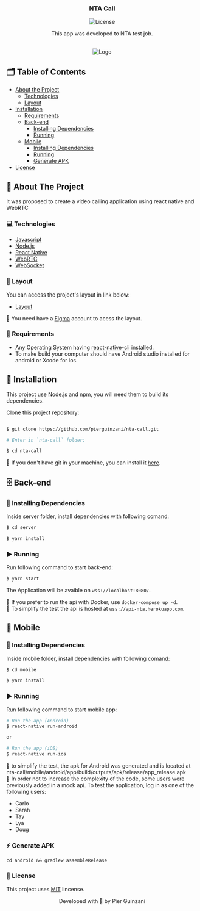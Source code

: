 <p align="center">
  <h3 align="center">NTA Call</h3>

<p align="center">
  <img src="https://img.shields.io/static/v1?label=Lincense&message=MIT&color=0000ff " alt="License" />
</p>

<p align="center">
    This app was developed to NTA test job.
    <br />
    <br />
  </p>
</p>

<p align="center">
  <img src="https://user-images.githubusercontent.com/49373874/141870783-fa155b87-f77e-4dfb-9440-81ede0eae10b.png" alt="Logo" />
  
</p>

<!-- TABLE OF CONTENTS -->
## 🗂 Table of Contents

* [About the Project](#book-about-the-project)
  * [Technologies](#computer-technologies)
  * [Layout](#art-layout)
* [Installation](#bricks-installation)
  * [Requirements](#construction-requirements)
  * [Back-end](#file_cabinet-back-end)
    * [Installing Dependencies](#construction-installing-dependencies)
    * [Running](#arrow_forward-running)
  * [Mobile](#lipstick-mobile)
    * [Installing Dependencies](#construction-installing-dependencies)
    * [Running](#arrow_forward-running)
    * [Generate APK](#zap-generate-apk)
* [License](#page_facing_up-license)

## :book: About The Project


It was proposed to create a video calling application using react native and WebRTC

### :computer: Technologies

* [Javascript](https://www.javascript.com/)
* [Node.js](https://nodejs.org/en/)
* [React Native](https://reactnative.dev/)
* [WebRTC](https://github.com/react-native-webrtc/react-native-webrtc)
* [WebSocket](http://www.websocket.org/)

### :art: Layout

You can access the project's layout in link below:

* [Layout](https://www.figma.com/file/KsrPCJWfpTuworLjgMxijT/NTA-Call?node-id=0%3A1)


🚨 You need have a [Figma](https://www.figma.com) account to acess the layout.

### :construction: Requirements
- Any Operating System having [react-native-cli](https://reactnative.dev/docs/environment-setup) installed.
- To make build your computer should have Android studio installed for android or Xcode for ios.

## :bricks: Installation

This project use [Node.js](https://nodejs.org/en/) and [npm](https://www.npmjs.com/), you will need them to build its dependencies.


Clone this project repository:
```bash

$ git clone https://github.com/pierguinzani/nta-call.git

# Enter in `nta-call` folder:

$ cd nta-call
```

🚨 If you don't have git in your machine, you can install it [here](https://git-scm.com/downloads).

## :file_cabinet: Back-end

### :construction: Installing Dependencies

Inside server folder, install dependencies with following comand:

```bash
$ cd server

$ yarn install
```


### :arrow_forward: Running

Run following command to start back-end:

```bash
$ yarn start
```

The Application will be avaible on `wss://localhost:8080/`. 

🚨 If you prefer to run the api with Docker, use `docker-compose up -d`. 
 <br />
🚨 To simplify the test the api is hosted at `wss://api-nta.herokuapp.com`.
## :lipstick: Mobile


### :construction: Installing Dependencies

Inside mobile folder, install dependencies with following comand:

```bash
$ cd mobile

$ yarn install
```


### :arrow_forward: Running

Run following command to start mobile app:

```bash
# Run the app (Android)
$ react-native run-android

or

# Run the app (iOS)
$ react-native run-ios
```

🚨 to simplify the test, the apk for Android was generated and is located at nta-call/mobile/android/app/build/outputs/apk/release/app_release.apk
 <br />
🚨 In order not to increase the complexity of the code, some users were previously added in a mock api. To test the application, log in as one of the following users:
- Carlo
- Sarah
- Tay
- Lya
- Doug

### :zap: Generate APK
`cd android && gradlew assembleRelease`
### :page_facing_up: License

This project uses [MIT](https://github.com/pierguinzani/nta-call/blob/main/LICENSE) lincense.


<p align="center">Developed with 💜 by Pier Guinzani</p>
